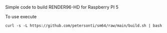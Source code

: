 Simple code to build RENDER96-HD for Raspberry PI 5

To use execute

```curl -s -L https://github.com/petersonti/sm64/raw/main/build.sh | bash```
